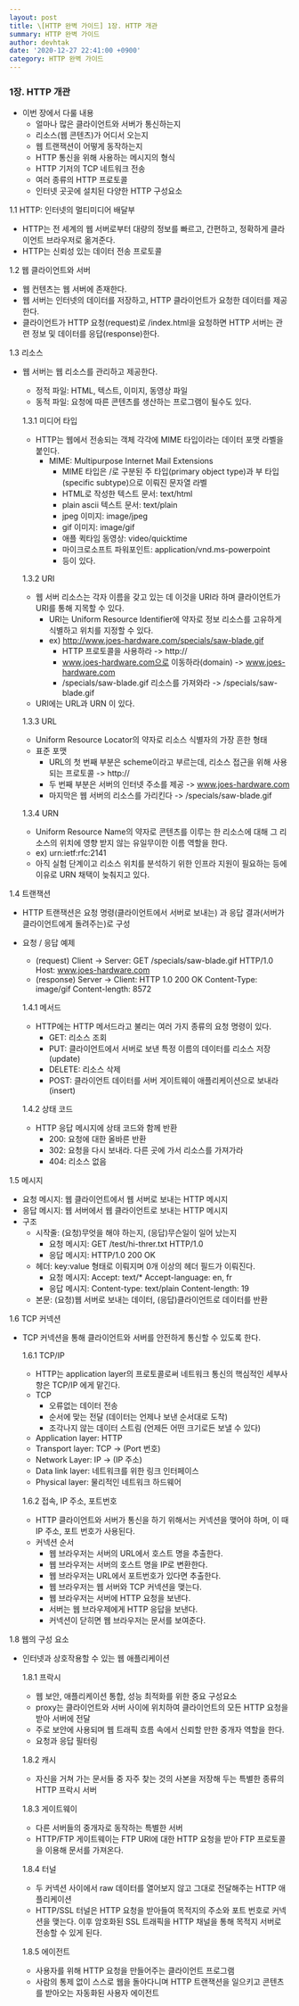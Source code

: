 ```yaml
---
layout: post
title: \[HTTP 완벽 가이드] 1장. HTTP 개관 
summary: HTTP 완벽 가이드
author: devhtak
date: '2020-12-27 22:41:00 +0900'
category: HTTP 완벽 가이드
---
```


### 1장. HTTP 개관

- 이번 장에서 다룰 내용
  - 얼마나 많은 클라이언트와 서버가 통신하는지
  - 리소스(웹 콘텐츠)가 어디서 오는지
  - 웹 트랜잭션이 어떻게 동작하는지
  - HTTP 통신을 위해 사용하는 메시지의 형식
  - HTTP 기저의 TCP 네트워크 전송
  - 여러 종류의 HTTP 프로토콜
  - 인터넷 곳곳에 설치된 다양한 HTTP 구성요소
  
1.1 HTTP: 인터넷의 멀티미디어 배달부

- HTTP는 전 세계의 웹 서버로부터 대량의 정보를 빠르고, 간편하고, 정확하게 클라이언트 브라우저로 옮겨준다.
- HTTP는 신뢰성 있는 데이터 전송 프로토콜

1.2 웹 클라이언트와 서버

- 웹 컨텐츠는 웹 서버에 존재한다.
- 웹 서버는 인터넷의 데이터를 저장하고, HTTP 클라이언트가 요청한 데이터를 제공한다.
- 클라이언트가 HTTP 요청(request)로 /index.html을 요청하면 HTTP 서버는 관련 정보 및 데이터를 응답(response)한다.

1.3 리소스

- 웹 서버는 웹 리소스를 관리하고 제공한다.
  - 정적 파일: HTML, 텍스트, 이미지, 동영상 파일
  - 동적 파일: 요청에 따른 콘텐츠를 생산하는 프로그램이 될수도 있다.
  
  1.3.1 미디어 타입

  - HTTP는 웹에서 전송되는 객체 각각에 MIME 타입이라는 데이터 포맷 라벨을 붙인다.
    - MIME: Multipurpose Internet Mail Extensions
      - MIME 타입은 /로 구분된 주 타입(primary object type)과 부 타입(specific subtype)으로 이뤄진 문자열 라벨
      - HTML로 작성한 텍스트 문서: text/html
      - plain ascii 텍스트 문서: text/plain
      - jpeg 이미지: image/jpeg
      - gif 이미지: image/gif
      - 애플 퀵타임 동영상: video/quicktime
      - 마이크로소프트 파워포인트: application/vnd.ms-powerpoint
      - 등이 있다.

  1.3.2 URI

  - 웹 서버 리소스는 각자 이름을 갖고 있는 데 이것을 URI라 하며 클라이언트가 URI를 통해 지목할 수 있다.
    - URI는 Uniform Resource Identifier에 약자로 정보 리소스를 고유하게 식별하고 위치를 지정할 수 있다.
    - ex) http://www.joes-hardware.com/specials/saw-blade.gif
      - HTTP 프로토콜을 사용하라 -> http://
      - www.joes-hardware.com으로 이동하라(domain) -> www.joes-hardware.com
      - /specials/saw-blade.gif 리소스를 가져와라 -> /specials/saw-blade.gif
  - URI에는 URL과 URN 이 있다.

  1.3.3 URL

  - Uniform Resource Locator의 약자로 리소스 식별자의 가장 흔한 형태
  - 표준 포맷
    - URL의 첫 번째 부분은 scheme이라고 부르는데, 리소스 접근을 위해 사용되는 프로토콜 -> http://
    - 두 번째 부분은 서버의 인터넷 주소를 제공 -> www.joes-hardware.com
    - 마지막은 웹 서버의 리소스를 가리킨다 -> /specials/saw-blade.gif

  1.3.4 URN

  - Uniform Resource Name의 약자로 콘텐츠를 이루는 한 리소스에 대해 그 리소스의 위치에 영향 받지 않는 유일무이한 이름 역할을 한다.
  - ex) urn:ietf:rfc:2141
  - 아직 실험 단계이고 리소스 위치를 분석하기 위한 인프라 지원이 필요하는 등에 이유로 URN 채택이 늦춰지고 있다.

1.4 트랜잭션
    
- HTTP 트랜잭션은 요청 명령(클라이언트에서 서버로 보내는) 과 응답 결과(서버가 클라이언트에게 돌려주는)로 구성
- 요청 / 응답 예제
  - (request) Client -> Server: GET /specials/saw-blade.gif HTTP/1.0 Host: www.joes-hardware.com
  - (response) Server -> Client: HTTP 1.0 200 OK Content-Type: image/gif Content-length: 8572
  
  1.4.1 메서드

  - HTTP에는 HTTP 메서드라고 불리는 여러 가지 종류의 요청 명령이 있다.
    - GET: 리소스 조회
    - PUT: 클라이언트에서 서버로 보낸 특정 이름의 데이터를 리소스 저장 (update)
    - DELETE: 리소스 삭제
    - POST: 클라이언트 데이터를 서버 게이트웨이 애플리케이션으로 보내라 (insert)

  1.4.2 상태 코드

  - HTTP 응답 메시지에 상태 코드와 함께 반환
    - 200: 요청에 대한 올바른 반환
    - 302: 요청을 다시 보내라. 다른 곳에 가서 리소스를 가져가라
    - 404: 리소스 없음 
    
1.5 메시지

- 요청 메시지: 웹 클라이언트에서 웹 서버로 보내는 HTTP 메시지
- 응답 메시지: 웹 서버에서 웹 클라이언트로 보내는 HTTP 메시지
- 구조
  - 시작줄: (요청)무엇을 해야 하는지, (응답)무슨일이 일어 났는지
    - 요청 메시지: GET /test/hi-threr.txt HTTP/1.0
    - 응답 메시지: HTTP/1.0 200 OK
  - 헤더: key:value 형태로 이뤄지며 0개 이상의 헤더 필드가 이뤄진다.
    - 요청 메시지: Accept: text/* Accept-language: en, fr
    - 응답 메시지: Content-type: text/plain Content-length: 19
  - 본문: (요청)웹 서버로 보내는 데이터, (응답)클라이언트로 데이터를 반환 
    
1.6 TCP 커넥션

- TCP 커넥션을 통해 클라이언트와 서버를 안전하게 통신할 수 있도록 한다.
  
  1.6.1 TCP/IP

  - HTTP는 application layer의 프로토콜로써 네트워크 통신의 핵심적인 세부사항은 TCP/IP 에게 맡긴다.
  - TCP
    - 오류없는 데이터 전송
    - 순서에 맞는 전달 (데이터는 언제나 보낸 순서대로 도착)
    - 조각나지 않는 데이터 스트림 (언제든 어떤 크기로든 보낼 수 있다)
  - Application layer: HTTP
  - Transport layer: TCP -> (Port 번호)
  - Network Layer: IP -> (IP 주소)
  - Data link layer: 네트워크를 위한 링크 인터페이스
  - Physical layer: 물리적인 네트워크 하드웨어

  1.6.2 접속, IP 주소, 포트번호

  - HTTP 클라이언트와 서버가 통신을 하기 위해서는 커넥션을 맺어야 하며, 이 때 IP 주소, 포트 번호가 사용된다.
  - 커넥션 순서
    - 웹 브라우저는 서버의 URL에서 호스트 명을 추출한다.
    - 웹 브라우저는 서버의 호스트 명을 IP로 변환한다.
    - 웹 브라우저는 URL에서 포트번호가 있다면 추출한다.
    - 웹 브라우저는 웹 서버와 TCP 커넥션을 맺는다.
    - 웹 브라우저는 서버에 HTTP 요청을 보낸다.
    - 서버는 웹 브라우제에게 HTTP 응답을 보낸다.
    - 커넥션이 닫히면 웹 브라우저는 문서를 보여준다.
    
1.8 웹의 구성 요소

- 인터넷과 상호작용할 수 있는 웹 애플리케이션

  1.8.1 프락시
  
  - 웹 보안, 애플리케이션 통합, 성능 최적화를 위한 중요 구성요소
  - proxy는 클라이언트와 서버 사이에 위치하여 클라이언트의 모든 HTTP 요청을 받아 서버에 전달
  - 주로 보안에 사용되며 웹 트래픽 흐름 속에서 신뢰할 만한 중개자 역할을 한다.
  - 요청과 응답 필터링
  
  1.8.2 캐시
  
  - 자신을 거쳐 가는 문서들 중 자주 찾는 것의 사본을 저장해 두는 특별한 종류의 HTTP 프락시 서버
  
  1.8.3 게이트웨이
  
  - 다른 서버들의 중개자로 동작하는 특별한 서버
  - HTTP/FTP 게이트웨이는 FTP URI에 대한 HTTP 요청을 받아 FTP 프로토콜을 이용해 문서를 가져온다.
  
  1.8.4 터널
  
  - 두 커넥션 사이에서 raw 데이터를 열어보지 않고 그대로 전달해주는 HTTP 애플리케이션
  - HTTP/SSL 터널은 HTTP 요청을 받아들여 목적지의 주소와 포트 번호로 커넥션을 맺는다. 이후 암호화된 SSL 트래픽을 HTTP 채널을 통해 목적지 서버로 전송할 수 있게 된다.
  
  1.8.5 에이전트
  
  - 사용자를 위해 HTTP 요청을 만들어주는 클라이언트 프로그램
  - 사람의 통제 없이 스스로 웹을 돌아다니며 HTTP 트랜잭션을 일으키고 콘텐츠를 받아오는 자동화된 사용자 에이전트
